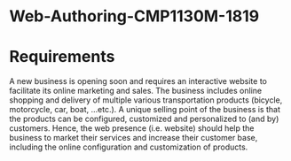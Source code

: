 # Web-Authoring-CMP1130M-1819

# Requirements
A new business is opening soon and requires an interactive website to facilitate its online marketing and sales. The business includes online shopping and delivery of multiple various transportation products (bicycle, motorcycle, car, boat, …etc.). A unique selling point of the business is that the products can be configured, customized and personalized to (and by) customers. Hence, the web presence (i.e. website) should help the business to market their services and increase their customer base, including the online configuration and customization of products. 

